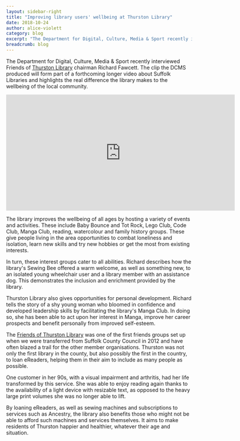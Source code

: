 ```yaml
---
layout: sidebar-right
title: "Improving library users' wellbeing at Thurston Library"
date: 2018-10-24
author: alice-violett
category: blog
excerpt: "The Department for Digital, Culture, Media & Sport recently interviewed Friends of Thurston Library chairman Richard Fawcett. The clip the DCMS produced will form part of a forthcoming longer video about Suffolk Libraries and highlights the real difference the library makes to the wellbeing of the local community."
breadcrumb: blog
---
```


The Department for Digital, Culture, Media & Sport recently interviewed Friends of [Thurston Library](/libraries/thurston-library/) chairman Richard Fawcett. The clip the DCMS produced will form part of a forthcoming longer video about Suffolk Libraries and highlights the real difference the library makes to the wellbeing of the local community.

<div class=”custom-constrain”>

<iframe width="620" height="315" src="https://www.youtube.com/embed/LnbwwOGiE2c" frameborder="0" allow="autoplay; encrypted-media" allowfullscreen></iframe>

</div>

The library improves the wellbeing of all ages by hosting a variety of events and activities. These include Baby Bounce and Tot Rock, Lego Club, Code Club, Manga Club, reading, watercolour and family history groups. These give people living in the area opportunities to combat loneliness and isolation, learn new skills and try new hobbies or get the most from existing interests.

In turn, these interest groups cater to all abilities. Richard describes how the library's Sewing Bee offered a warm welcome, as well as something new, to an isolated young wheelchair user and a library member with an assistance dog. This demonstrates the inclusion and enrichment provided by the library.

Thurston Library also gives opportunities for personal development. Richard tells the story of a shy young woman who bloomed in confidence and developed leadership skills by facilitating the library's Manga Club. In doing so, she has been able to act upon her interest in Manga, improve her career prospects and benefit personally from improved self-esteem.

The [Friends of Thurston Library](/about/member-organisations/friends-of-thurston-library/) was one of the first friends groups set up when we were transferred from Suffolk County Council in 2012 and have often blazed a trail for the other member organisations. Thurston was not only the first library in the county, but also possibly the first in the country, to loan eReaders, helping them in their aim to include as many people as possible.

One customer in her 90s, with a visual impairment and arthritis, had her life transformed by this service. She was able to enjoy reading again thanks to the availability of a light device with resizable text, as opposed to the heavy large print volumes she was no longer able to lift.

By loaning eReaders, as well as sewing machines and subscriptions to services such as Ancestry, the library also benefits those who might not be able to afford such machines and services themselves. It aims to make residents of Thurston happier and healthier, whatever their age and situation.
